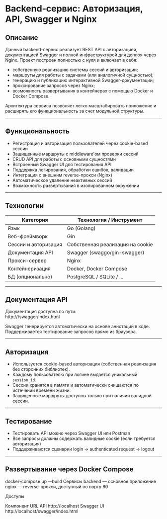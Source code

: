 # Backend-сервис: Авторизация, API, Swagger и Nginx

## Описание

Данный backend-сервис реализует REST API с авторизацией, документацией Swagger и полной инфраструктурой для деплоя через Nginx. Проект построен полностью с нуля и включает в себя:

- собственную реализацию системы сессий и авторизации;
- маршруты для работы с задачами (или аналогичной сущностью);
- генерацию и публикацию интерактивной Swagger-документации;
- проксирование запросов через Nginx;
- возможность развертывания в контейнерах с помощью Docker и Docker Compose.

Архитектура сервиса позволяет легко масштабировать приложение и расширять его функциональность за счет модульной структуры.

---

## Функциональность

- Регистрация и авторизация пользователей через cookie-based сессии
- Защищенные маршруты с middleware'ом проверки сессий
- CRUD API для работы с основными сущностями
- Встроенный Swagger UI для тестирования API
- Поддержка логирования, обработки ошибок, валидации
- Интеграция с внешним reverse-прокси (Nginx)
- Автоматическое удаление неактивных сессий
- Возможность развертывания в изолированном окружении

---

##  Технологии

| Категория        | Технология / Инструмент        |
|------------------|--------------------------------|
| Язык             | Go (Golang)                    |
| Веб-фреймворк    | Gin                            |
| Сессии и авторизация | Собственная реализация на cookie |
| Документация API | Swagger (swaggo/gin-swagger)   |
| Прокси-сервер    | Nginx                          |
| Контейнеризация  | Docker, Docker Compose         |
| БД (опционально) | PostgreSQL / SQLite / ...      |

---

## Документация API

Документация доступна по пути:  
http://<host>/swagger/index.html

Swagger генерируется автоматически на основе аннотаций в коде. Поддерживается тестирование запросов прямо из браузера.

---

## Авторизация

- Используется cookie-based авторизация (собственная реализация без сторонних библиотек).
- Каждому пользователю при логине выдается уникальный `session_id`.
- Сессии хранятся в памяти и автоматически очищаются по истечении времени жизни.
- Защищенные маршруты доступны только при наличии валидной сессии.

---

## Тестирование

- Тестировать API можно через Swagger UI или Postman
- Все запросы должны содержать валидные cookie (если требуется авторизация)
- Поддерживаются сценарии login → authenticated request → logout

---

##  Развертывание через Docker Compose

docker-compose up --build
 Сервисы
backend — основное приложение
nginx — reverse-прокси, доступный по порту 80

Доступы

Компонент	URL
API	http://localhost
Swagger UI	http://localhost/swagger/index.html